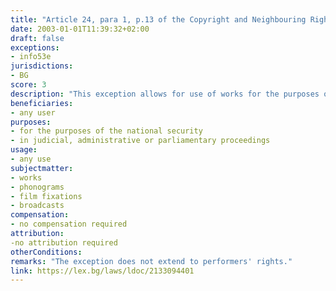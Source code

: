 ```yaml
---
title: "Article 24, para 1, p.13 of the Copyright and Neighbouring Rights Law (Член 24, ал.1, т.13 от Закона за авторското право и сродните му права)"
date: 2003-01-01T11:39:32+02:00 
draft: false
exceptions:
- info53e
jurisdictions:
- BG
score: 3
description: "This exception allows for use of works for the purposes of the national security, in judicial, administrative or parliamentary proceedings." 
beneficiaries:
- any user
purposes: 
- for the purposes of the national security
- in judicial, administrative or parliamentary proceedings
usage:
- any use
subjectmatter:
- works
- phonograms
- film fixations
- broadcasts
compensation:
- no compensation required
attribution: 
-no attribution required
otherConditions: 
remarks: "The exception does not extend to performers' rights."
link: https://lex.bg/laws/ldoc/2133094401
---
```

